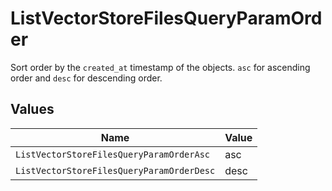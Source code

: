 # ListVectorStoreFilesQueryParamOrder

Sort order by the `created_at` timestamp of the objects. `asc` for ascending order and `desc` for descending order.



## Values

| Name                                      | Value                                     |
| ----------------------------------------- | ----------------------------------------- |
| `ListVectorStoreFilesQueryParamOrderAsc`  | asc                                       |
| `ListVectorStoreFilesQueryParamOrderDesc` | desc                                      |
